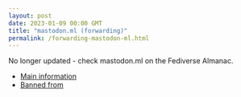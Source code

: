 ```yaml
---
layout: post
date: 2023-01-09 00:00 GMT
title: "mastodon.ml (forwarding)"
permalink: /forwarding-mastodon-ml.html
---
```


No longer updated - check mastodon.ml on the Fediverse Almanac.

* [Main information](https://www.fediversealmanac.com/api/v1/instances/mastodon.ml)
* [Banned from](https://www.fediversealmanac.com/api/v1/instances/mastodon.ml/banned_from)

